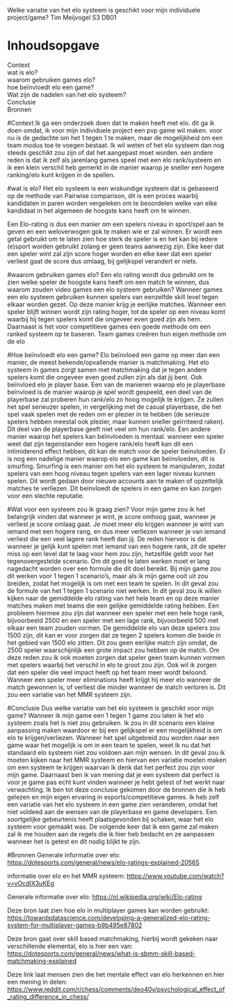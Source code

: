 Welke variatie van het elo systeem is geschikt voor mijn individuele project/game?
Tim Meijvogel
S3 DB01


# Inhoudsopgave

Context    
wat is elo?    
waarom gebruiken games elo?    
hoe beïnvloedt elo een game?    
Wat zijn de nadelen van het elo systeem?    
Conclusie    
Bronnen


#Context
Ik ga een onderzoek doen dat te maken heeft met elo. dit ga ik doen omdat, ik voor mijn individuele project een pvp game wil maken.
voor nu is de gedachte om het 1 tegen 1 te maken, maar de mogelijkheid om een team modus toe te voegen bestaat. Ik wil weten of het
elo systeem dan nog steeds geschikt zou zijn of dat het aangepast moet worden. een andere reden is dat ik zelf als jarenlang games 
speel met een elo rank/systeem en ik een klein verschil  heb gemerkt in de manier waarop je sneller een hogere ranking/elo kunt krijgen
in de spellen.


#wat is elo?
Het elo systeem is een wiskundige systeem dat is gebaseerd op de methode van Pairwise comparison, dit is een proces waarbij kandidaten 
in paren worden vergeleken om te beoordelen welke van elke kandidaat in het algemeen de hoogste kans heeft om te winnen.

Een Elo-rating is dus een manier om een spelers niveau in sport/spel aan te geven en een weloverwogen gok te maken wie er zal winnen. 
Er wordt een getal gebruikt om te laten zien hoe sterk de speler is en het kan bij iedere (e)sport worden gebruikt zolang er geen teams
aanwezig zijn. Elke keer dat een speler wint zal zijn score hoger worden en elke keer dat een speler verliest gaat de score dus omlaag,
bij gelijkspel verandert er niets.


#waarom gebruiken games elo?
Een elo rating wordt dus gebruikt om te zien welke speler de hoogste kans heeft om een match te winnen, dus waarom zouden video games een 
elo systeem gebruiken? Wanneer games een elo systeem gebruiken kunnen spelers van eenzelfde skill level tegen elkaar worden gezet. Op deze
manier krijg je eerlijke matches. Wanneer een speler blijft winnen wordt zijn rating hoger, tot de speler op een niveau komt waarbij hij 
tegen spelers komt die ongeveer even goed zijn als hem. Daarnaast is het voor competitieve games een goede methode om een ranked systeem op 
te baseren. Team games creëren hun eigen methode om de elo  


#Hoe beïnvloedt elo een game?
Elo beïnvloed een game op meer dan een manier, de meest bekende/opvallende manier is matchmaking. Het elo systeem in games zorgt samen met 
matchmaking dat je tegen andere spelers komt die ongeveer even goed zullen zijn als dat jij bent. Ook beïnvloed elo je player base. Een van 
de manieren waarop elo je playerbase beïnvloed is de manier waarop je spel wordt gespeeld, een deel van de playerbase zal proberen hun rank/elo 
zo hoog mogelijk te krijgen. Ze zullen het spel serieuzer spelen, in vergelijking met de casual playerbase, die het spel vaak spelen met de 
reden om er plezier in te hebben (de serieuze spelers hebben meestal ook plezier, maar kunnen sneller geïrriteerd raken). Dit deel van de playerbase 
geeft niet veel om hun rank/elo. Een andere manier waarop het spelers kan beïnvloeden is mentaal. wanneer een speler weet dat zijn tegenstander een 
hogere rank/elo heeft kan dit een intimiderend effect hebben, dit kan de match voor de speler beïnvloeden.
Er is nog een nadelige manier waarop elo een game kan beïnvloeden, dit is smurfing. Smurfing is een manier om het elo systeem te manipuleren, zodat 
spelers van een hoog niveau tegen spelers van een lager niveau kunnen spelen. Dit wordt gedaan door nieuwe accounts aan te maken of opzettelijk matches 
te verliezen. Dit beïnvloedt de spelers in een game en kan zorgen voor een slechte reputatie.


#Wat voor een systeem zou ik graag zien?
Voor mijn game zou ik het belangrijk vinden dat wanneer je wint, je score omhoog gaat, wanneer je verliest je score omlaag gaat. Je moet meer elo 
krijgen wanneer je wint van iemand met een hogere rang, en dus meer verliezen wanneer je van iemand verliest die een veel lagere rank heeft dan jij. 
De reden hiervoor is dat wanneer je gelijk kunt spelen met iemand van een hogere rank, zit de speler miss op een level dat te laag voor hem zou zijn, 
hetzelfde geldt voor het tegenovergestelde scenario. Om dit goed te laten werken moet er lang nagedacht worden over een formule die dit doel bereikt. 
Bij mijn game zou dit werken voor 1 tegen 1 scenario’s, maar als ik mijn game ooit uit zou breiden, zodat het mogelijk is om met een team te spelen. 
In dit geval zou de formule van het 1 tegen 1 scenario niet werken. In dit geval zou ik willen kijken naar de gemiddelde elo rating van het hele team 
en op deze manier matches maken met teams die een gelijke gemiddelde rating hebben. Een probleem hiermee zou zijn dat wanneer een speler met een hele 
hoge rank, bijvoorbeeld 2500 en een speler met een lage rank, bijvoorbeeld 500 met elkaar een team zouden vormen. De gemiddelde elo van deze spelers zou 
1500 zijn, dit kan er voor zorgen dat ze tegen 2 spelers komen die beide in het gebied van 1500 elo zitten. Dit zou geen eerlijke match zijn omdat, de 2500 
speler waarschijnlijk een grote impact zou hebben op de match. Om deze reden zou ik ook moeten zorgen dat speler geen team kunnen vormen met spelers waarbij 
het verschil in elo te groot zou zijn. 
Ook wil ik zorgen dat een speler die veel impact heeft op het team meer wordt beloond. Wanneer een speler meer eliminations heeft krijgt hij meer elo 
wanneer de match gewonnen is, of verliest die minder wanneer de match verloren is. Dit zou een variatie van het MMR systeem zijn.


#Conclusie
Dus welke variatie van het elo systeem is geschikt voor mijn game?
Wanneer ik mijn game een 1 tegen 1 game zou laten ik het elo systeem zoals het is niet zou gebruiken. Ik zou in dit scenario een kleine aanpassing maken 
waardoor er bij een gelijkspel er een mogelijkheid is om elo te krijgen/verliezen. Wanneer het spel uitgebreid zou worden naar een game waar het mogelijk 
is om in een team te spelen, weet ik nu dat het standaard elo systeem niet zou voldoen aan mijn wensen. In dit geval zou ik moeten kijken naar het MMR 
systeem en hiervan een variatie moeten maken om een systeem te krijgen waarvan ik denk dat het perfect zou zijn voor mijn game. Daarnaast ben ik van mening
dat je een systeem dat perfect is voor je game pas echt kunt vinden wanneer je hebt getest of het werkt naar verwachting.
Ik ben tot deze conclusie gekomen door de bronnen die ik heb gelezen en mijn eigen ervaring in esports/competitieve games. Ik heb zelf een variatie van het
elo systeem in een game zien veranderen, omdat het niet voldeed aan de wensen van de playerbase en game developers. Een soortgelijke gebeurtenis heeft 
plaatsgevonden bij schaken, waar het elo systeem voor gemaakt was.
De volgende keer dat ik een game zal maken zal ik me houden aan de regels die ik hier heb bedacht en ze aanpassen wanneer het is getest en dit nodig 
blijkt te zijn. 


#Bronnen
Generale informatie over elo:
https://dotesports.com/general/news/elo-ratings-explained-20565

informatie over elo en het MMR systeem:
https://www.youtube.com/watch?v=vOcdIX3uKEg

Generale informatie over elo:
https://nl.wikipedia.org/wiki/Elo-rating

Deze bron laat zien hoe elo in multiplayer games kan worden gebruikt:
https://towardsdatascience.com/developing-a-generalized-elo-rating-system-for-multiplayer-games-b9b495e87802

Deze bron gaat over skill based matchmaking, hierbij wordt gekeken naar verschillende elemental, elo is hier een van:
https://dotesports.com/general/news/what-is-sbmm-skill-based-matchmaking-explained

Deze link laat mensen zien die het mentale effect van elo herkennen en hier een mening in delen:
https://www.reddit.com/r/chess/comments/deo40y/psychological_effect_of_rating_difference_in_chess/
